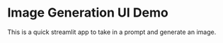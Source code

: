 # Image Generation UI Demo

This is a quick streamlit app to take in a prompt and generate an image.
